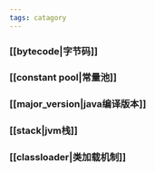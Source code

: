 ```yaml
---
tags: catagory
---
```


### [[bytecode|字节码]]
### [[constant pool|常量池]]
### [[major_version|java编译版本]]
### [[stack|jvm栈]]
### [[classloader|类加载机制]]
